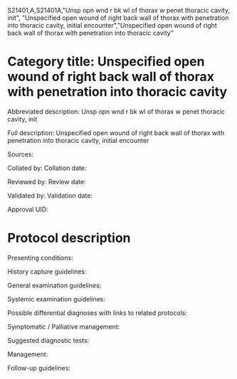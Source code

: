 S21401,A,S21401A,"Unsp opn wnd r bk wl of thorax w penet thoracic cavity, init", "Unspecified open wound of right back wall of thorax with penetration into thoracic cavity, initial encounter","Unspecified open wound of right back wall of thorax with penetration into thoracic cavity"
# Category title: Unspecified open wound of right back wall of thorax with penetration into thoracic cavity

Abbreviated description: Unsp opn wnd r bk wl of thorax w penet thoracic cavity, init

Full description: Unspecified open wound of right back wall of thorax with penetration into thoracic cavity, initial encounter

Sources:

Collated by:
Collation date:

Reviewed by:
Review date:

Validated by:
Validation date:

Approval UID:

# Protocol description

Presenting conditions:

History capture guidelines:

General examination guidelines:

Systemic examination guidelines:

Possible differential diagnoses with links to related protocols:

Symptomatic / Palliative management:

Suggested diagnostic tests:

Management:

Follow-up guidelines:
